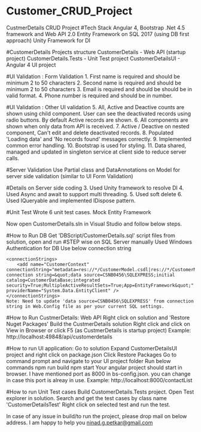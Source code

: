 # Customer_CRUD_Project
CustmerDetails CRUD Project
#Tech Stack
	Angular 4, Bootstrap
	.Net 4.5 framework and Web API 2.0
	Entity Framework on SQL 2017 (using DB first approach) 
	Unity Framework for DI

#CustomerDetails Projects structure
	CustomerDetails - Web API (startup project)
	CustomerDetails.Tests - Unit Test project
	CustomerDetailsUI - Angular 4 UI project

#UI Validation : Form Validation
	1. First name is required and should be minimum 2 to 50 characters
	2. Second name is required and should be minimum 2 to 50 characters
	3. Email is required and should be should be in valid format.
	4. Phone number is required and should be in number.

#UI Validation : Other UI validation
	5. All, Active and Deactive counts are shown using child component. User can see the deactivated records using radio buttons.
		By default Active records are shown.
	6. All components are shown when only data from API is received.
	7. Active / Deactive on nested component, Can't edit and delete deactivated records.
	8. Populated 'Loading data' and 'No records found' messages correctly.
	9. Implemented common error handling.
	10. Bootstrap is used for styling.
	11. Data shared, managed and updated in singleton service at client side to reduce server calls.

#Server Validation
	Use Partial class and DataAnnotations on Model for server side validation (similar to UI Form Validation)

#Details on Server side coding
	3. Used Unity framework to resolve DI
	4. Used Async and await to support multi threading.
	5. Used soft delete
	6. Used IQueryable and implemented IDispose pattern. 

#Unit Test 
	Wrote 6 unit test cases.
	Mock Entity Framework 
			
Now open CustomerDetails.sln in Visual Studio and follow below steps.

#How to Run DB
	Get 'DBScript/CustomerDetails.sql' script files from solution, open and run #STEP wise on SQL Server manually
	Used Windows Authentication for DB
	Use below connection string
 
	<connectionStrings>
		<add name="CustomerContext" connectionString="metadata=res://*/CustomerModel.csdl|res://*/CustomerModel.ssdl|res://*/CustomerModel.msl;provider=System.Data.SqlClient;provider connection string=&quot;data source=CSNB0456\SQLEXPRESS;initial catalog=CustomerDataBase;integrated security=True;MultipleActiveResultSets=True;App=EntityFramework&quot;" providerName="System.Data.EntityClient" />
	</connectionStrings>
	Note: Need to update 'data source=CSNB0456\SQLEXPRESS' from connection string in Web.Config file as per your current SQL settings.

#How to Run CustmerDetails: Web API
	Right click on solution and 'Restore Nuget Packages'
	Build the CustmerDetails solution
	Right click and click on View in Browser or click F5 (as CustmerDetails is startup project)
	Example: http://localhost:49848/api/customerdetails


#How to run UI application:
	Go to solution
	Expand CustomerDetailsUI project and right click on package.json
	Click Restore Packages
	Go to command prompt and navigate to your UI project folder
	Run below commands
		npm run build
		npm start
	Your angular project should start in browser. 
	I have mentioned port as 8000 in bs-config.json. you can change in case this port is alreay in use.
	Example: http://localhost:8000/contactList

#How to run Unit Test cases
	Build CustomerDetails.Tests project.
	Open Test explorer in solution.
	Search and get the test cases by class name 'CustomerDetailsTest'
	Right click on selected test and run the test.
	
In case of any issue in build/to run the project, please drop mail on below address. I am happy to help you
ninad.g.petkar@gmail.com